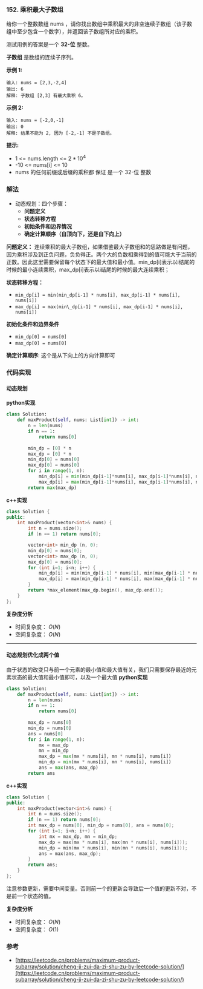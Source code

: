 ### 152. 乘积最大子数组
给你一个整数数组 nums ，请你找出数组中乘积最大的非空连续子数组（该子数组中至少包含一个数字），并返回该子数组所对应的乘积。

测试用例的答案是一个 **32-位** 整数。

**子数组** 是数组的连续子序列。

 

**示例 1:**
```
输入: nums = [2,3,-2,4]
输出: 6
解释: 子数组 [2,3] 有最大乘积 6。
```

**示例 2:**
```
输入: nums = [-2,0,-1]
输出: 0
解释: 结果不能为 2, 因为 [-2,-1] 不是子数组。
```

**提示:**
* 1 <= nums.length <= $2 * 10^4$
* -10 <= nums[i] <= 10
* nums 的任何前缀或后缀的乘积都 保证 是一个 32-位 整数


### 解法
* 动态规划：四个步骤：
	- **问题定义**
	- **状态转移方程**
	- **初始条件和边界情况**
	- **确定计算顺序（自顶向下，还是自下向上）**

**问题定义：**
连续乘积的最大子数组，如果借鉴最大子数组和的思路做是有问题，因为乘积涉及到正负问题，负负得正。两个大的负数相乘得到的值可能大于当前的正数。因此这里需要保留每个状态下的最大值和最小值。min_dp[i]表示以i结尾的时候的最小连续乘积，max_dp[i]表示以i结尾的时候的最大连续乘积；


**状态转移方程：**
* `min_dp[i] = min(min_dp[i-1] * nums[i], max_dp[i-1] * nums[i], nums[i])`
* `max_dp[i] = max(min\_dp[i-1] * nums[i], max_dp[i-1] * nums[i], nums[i])`



**初始化条件和边界条件**
* `min_dp[0] = nums[0]`
* `max_dp[0] = nums[0]`

**确定计算顺序**:
这个是从下向上的方向计算即可


### 代码实现
#### 动态规划
**python实现**
```python
class Solution:
    def maxProduct(self, nums: List[int]) -> int:
        n = len(nums)
        if n == 1:
            return nums[0]
        
        min_dp = [0] * n
        max_dp = [0] * n
        min_dp[0] = nums[0]
        max_dp[0] = nums[0]
        for i in range(1, n):
            min_dp[i] = min(min_dp[i-1]*nums[i], max_dp[i-1]*nums[i], nums[i])
            max_dp[i] = max(min_dp[i-1]*nums[i], max_dp[i-1]*nums[i], nums[i])
        return max(max_dp)

```


**c++实现**
```cpp
class Solution {
public:
    int maxProduct(vector<int>& nums) {
        int n = nums.size();
        if (n == 1) return nums[0];

        vector<int> min_dp (n, 0);
        min_dp[0] = nums[0];
        vector<int> max_dp (n, 0);
        max_dp[0] = nums[0];
        for (int i=1; i<n; i++) {
            min_dp[i] = min(min_dp[i-1] * nums[i], min(max_dp[i-1] * nums[i], nums[i]));
            max_dp[i] = max(min_dp[i-1] * nums[i], max(max_dp[i-1] * nums[i], nums[i]));
        }
        return *max_element(max_dp.begin(), max_dp.end());
    }
};
```

**复杂度分析**
* 时间复杂度： $O(N)$  
* 空间复杂度： $O(N)$ 
---
#### 动态规划优化成两个值
由于状态的改变只与前一个元素的最小值和最大值有关，我们只需要保存最近的元素状态的最大值和最小值即可，以及一个最大值
**python实现**
```python
class Solution:
    def maxProduct(self, nums: List[int]) -> int:
        n = len(nums)
        if n == 1:
            return nums[0]
        
        max_dp = nums[0]
        min_dp = nums[0]
        ans = nums[0]
        for i in range(1, n):
            mx = max_dp
            mn = min_dp
            max_dp = max(mx * nums[i], mn * nums[i], nums[i])
            min_dp = min(mx * nums[i], mn * nums[i], nums[i])
            ans = max(ans, max_dp)
        return ans
```


**c++实现**
```cpp
class Solution {
public:
    int maxProduct(vector<int>& nums) {
        int n = nums.size();
        if (n == 1) return nums[0];
        int max_dp = nums[0], min_dp = nums[0], ans = nums[0];
        for (int i=1; i<n; i++) {
            int mx = max_dp, mn = min_dp;
            max_dp = max(mx * nums[i], max(mn * nums[i], nums[i]));
            min_dp = min(mx * nums[i], min(mn * nums[i], nums[i]));
            ans = max(ans, max_dp);
        }
        return ans;
    }
};
```

注意参数更新，需要中间变量。否则前一个的更新会导致后一个值的更新不对，不是前一个状态的值。

**复杂度分析**
* 时间复杂度： $O(N)$ 
* 空间复杂度： $O(1)$ 


### 参考
* [https://leetcode.cn/problems/maximum-product-subarray/solution/cheng-ji-zui-da-zi-shu-zu-by-leetcode-solution/](https://leetcode.cn/problems/maximum-product-subarray/solution/cheng-ji-zui-da-zi-shu-zu-by-leetcode-solution/)
